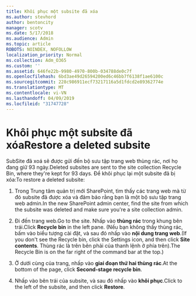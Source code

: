 ```yaml
---
title: Khôi phục một subsite đã xóa
ms.author: stevhord
author: bentoncity
manager: scotv
ms.date: 5/17/2018
ms.audience: Admin
ms.topic: article
ROBOTS: NOINDEX, NOFOLLOW
localization_priority: Normal
ms.collection: Adm_O365
ms.custom: ''
ms.assetid: 646fe22b-9980-4970-800b-034788de0c7f
ms.openlocfilehash: 6bd3ae49d26594200ed6c46bb7f6138f1ae6100c
ms.sourcegitcommit: 228c986911ecf73217116a5d1fdcd2e89362774e
ms.translationtype: MT
ms.contentlocale: vi-VN
ms.lasthandoff: 04/09/2019
ms.locfileid: "31747728"
---
```

# <a name="restore-a-deleted-subsite"></a><span data-ttu-id="fc339-102">Khôi phục một subsite đã xóa</span><span class="sxs-lookup"><span data-stu-id="fc339-102">Restore a deleted subsite</span></span>

<span data-ttu-id="fc339-103">SubSite đã xoá sẽ được gửi đến bộ sưu tập trang web thùng rác, nơi họ đang giữ 93 ngày.</span><span class="sxs-lookup"><span data-stu-id="fc339-103">Deleted subsites are sent to the site collection Recycle Bin, where they're kept for 93 days.</span></span> <span data-ttu-id="fc339-104">Để khôi phục lại một subsite đã bị xóa:</span><span class="sxs-lookup"><span data-stu-id="fc339-104">To restore a deleted subsite:</span></span>
  
1. <span data-ttu-id="fc339-105">Trong Trung tâm quản trị mới SharePoint, tìm thấy các trang web mà từ đó subsite đã được xóa và đảm bảo rằng bạn là một bộ sưu tập trang web admin.</span><span class="sxs-lookup"><span data-stu-id="fc339-105">In the new SharePoint admin center, find the site from which the subsite was deleted and make sure you're a site collection admin.</span></span> 
    
2. <span data-ttu-id="fc339-106">Đi đến trang web.</span><span class="sxs-lookup"><span data-stu-id="fc339-106">Go to the site.</span></span> <span data-ttu-id="fc339-107">Nhấp vào **thùng rác** trong khung bên trái.</span><span class="sxs-lookup"><span data-stu-id="fc339-107">Click **Recycle bin** in the left pane.</span></span> <span data-ttu-id="fc339-108">(Nếu bạn không thấy thùng rác, bấm vào biểu tượng cài đặt, và sau đó nhấp vào **nội dung trang web**.</span><span class="sxs-lookup"><span data-stu-id="fc339-108">(If you don't see the Recycle bin, click the Settings icon, and then click **Site contents**.</span></span> <span data-ttu-id="fc339-109">Thùng rác là trên bên phải của thanh lệnh ở phía trên).</span><span class="sxs-lookup"><span data-stu-id="fc339-109">The Recycle Bin is on the far right of the command bar at the top.)</span></span>
    
3. <span data-ttu-id="fc339-110">Ở dưới cùng của trang, nhấp vào **giai đoạn thứ hai thùng rác**.</span><span class="sxs-lookup"><span data-stu-id="fc339-110">At the bottom of the page, click **Second-stage recycle bin**.</span></span>
    
4. <span data-ttu-id="fc339-111">Nhấp vào bên trái của subsite, và sau đó nhấp vào **khôi phục**.</span><span class="sxs-lookup"><span data-stu-id="fc339-111">Click to the left of the subsite, and then click **Restore**.</span></span>
    

